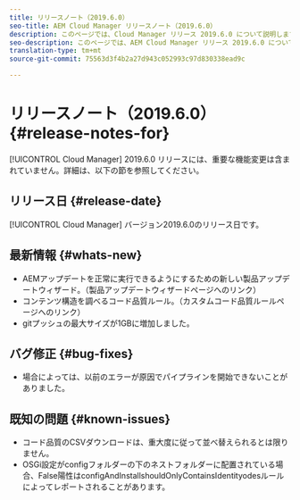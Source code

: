 ```yaml
---
title: リリースノート（2019.6.0）
seo-title: AEM Cloud Manager リリースノート（2019.6.0）
description: このページでは、Cloud Manager リリース 2019.6.0 について説明します。
seo-description: このページでは、AEM Cloud Manager リリース 2019.6.0 について説明します。
translation-type: tm+mt
source-git-commit: 75563d3f4b2a27d943c052993c97d830338ead9c

---
```


# リリースノート（2019.6.0） {#release-notes-for}

[!UICONTROL Cloud Manager] 2019.6.0 リリースには、重要な機能変更は含まれていません。詳細は、以下の節を参照してください。

## リリース日 {#release-date}

[!UICONTROL Cloud Manager] バージョン2019.6.0のリリース日です。

## 最新情報 {#whats-new}

* AEMアップデートを正常に実行できるようにするための新しい製品アップデートウィザード。（製品アップデートウィザードページへのリンク）
* コンテンツ構造を調べるコード品質ルール。（カスタムコード品質ルールページへのリンク）
* gitプッシュの最大サイズが1GBに増加しました。

## バグ修正 {#bug-fixes}

* 場合によっては、以前のエラーが原因でパイプラインを開始できないことがありました。

## 既知の問題 {#known-issues}

* コード品質のCSVダウンロードは、重大度に従って並べ替えられるとは限りません。
* OSGi設定がconfigフォルダーの下のネストフォルダーに配置されている場合、False陽性はconfigAndInstallshouldOnlyContainsIdentityodesルールによってレポートされることがあります。

